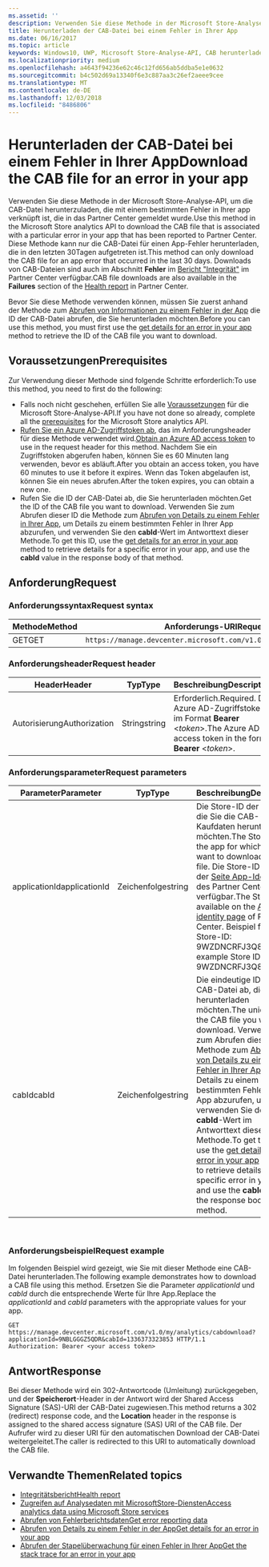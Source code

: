 ```yaml
---
ms.assetid: ''
description: Verwenden Sie diese Methode in der Microsoft Store-Analyse-API, um die CAB-Datei für einen Fehler in der App herunterzuladen.
title: Herunterladen der CAB-Datei bei einem Fehler in Ihrer App
ms.date: 06/16/2017
ms.topic: article
keywords: Windows10, UWP, Microsoft Store-Analyse-API, CAB herunterladen
ms.localizationpriority: medium
ms.openlocfilehash: a4643f94236e62c46c12fd656ab5ddba5e1e0632
ms.sourcegitcommit: b4c502d69a13340f6e3c887aa3c26ef2aeee9cee
ms.translationtype: MT
ms.contentlocale: de-DE
ms.lasthandoff: 12/03/2018
ms.locfileid: "8486806"
---
```

# <a name="download-the-cab-file-for-an-error-in-your-app"></a><span data-ttu-id="d8123-104">Herunterladen der CAB-Datei bei einem Fehler in Ihrer App</span><span class="sxs-lookup"><span data-stu-id="d8123-104">Download the CAB file for an error in your app</span></span>

<span data-ttu-id="d8123-105">Verwenden Sie diese Methode in der Microsoft Store-Analyse-API, um die CAB-Datei herunterzuladen, die mit einem bestimmten Fehler in Ihrer app verknüpft ist, die in das Partner Center gemeldet wurde.</span><span class="sxs-lookup"><span data-stu-id="d8123-105">Use this method in the Microsoft Store analytics API to download the CAB file that is associated with a particular error in your app that has been reported to Partner Center.</span></span> <span data-ttu-id="d8123-106">Diese Methode kann nur die CAB-Datei für einen App-Fehler herunterladen, die in den letzten 30Tagen aufgetreten ist.</span><span class="sxs-lookup"><span data-stu-id="d8123-106">This method can only download the CAB file for an app error that occurred in the last 30 days.</span></span> <span data-ttu-id="d8123-107">Downloads von CAB-Dateien sind auch im Abschnitt **Fehler** im [Bericht "Integrität"](../publish/health-report.md) im Partner Center verfügbar.</span><span class="sxs-lookup"><span data-stu-id="d8123-107">CAB file downloads are also available in the **Failures** section of the [Health report](../publish/health-report.md) in Partner Center.</span></span>

<span data-ttu-id="d8123-108">Bevor Sie diese Methode verwenden können, müssen Sie zuerst anhand der Methode zum [Abrufen von Informationen zu einem Fehler in der App](get-details-for-an-error-in-your-app.md) die ID der CAB-Datei abrufen, die Sie herunterladen möchten.</span><span class="sxs-lookup"><span data-stu-id="d8123-108">Before you can use this method, you must first use the [get details for an error in your app](get-details-for-an-error-in-your-app.md) method to retrieve the ID of the CAB file you want to download.</span></span>

## <a name="prerequisites"></a><span data-ttu-id="d8123-109">Voraussetzungen</span><span class="sxs-lookup"><span data-stu-id="d8123-109">Prerequisites</span></span>


<span data-ttu-id="d8123-110">Zur Verwendung dieser Methode sind folgende Schritte erforderlich:</span><span class="sxs-lookup"><span data-stu-id="d8123-110">To use this method, you need to first do the following:</span></span>

* <span data-ttu-id="d8123-111">Falls noch nicht geschehen, erfüllen Sie alle [Voraussetzungen](access-analytics-data-using-windows-store-services.md#prerequisites) für die Microsoft Store-Analyse-API.</span><span class="sxs-lookup"><span data-stu-id="d8123-111">If you have not done so already, complete all the [prerequisites](access-analytics-data-using-windows-store-services.md#prerequisites) for the Microsoft Store analytics API.</span></span>
* <span data-ttu-id="d8123-112">[Rufen Sie ein Azure AD-Zugriffstoken ab](access-analytics-data-using-windows-store-services.md#obtain-an-azure-ad-access-token), das im Anforderungsheader für diese Methode verwendet wird.</span><span class="sxs-lookup"><span data-stu-id="d8123-112">[Obtain an Azure AD access token](access-analytics-data-using-windows-store-services.md#obtain-an-azure-ad-access-token) to use in the request header for this method.</span></span> <span data-ttu-id="d8123-113">Nachdem Sie ein Zugriffstoken abgerufen haben, können Sie es 60 Minuten lang verwenden, bevor es abläuft.</span><span class="sxs-lookup"><span data-stu-id="d8123-113">After you obtain an access token, you have 60 minutes to use it before it expires.</span></span> <span data-ttu-id="d8123-114">Wenn das Token abgelaufen ist, können Sie ein neues abrufen.</span><span class="sxs-lookup"><span data-stu-id="d8123-114">After the token expires, you can obtain a new one.</span></span>
* <span data-ttu-id="d8123-115">Rufen Sie die ID der CAB-Datei ab, die Sie herunterladen möchten.</span><span class="sxs-lookup"><span data-stu-id="d8123-115">Get the ID of the CAB file you want to download.</span></span> <span data-ttu-id="d8123-116">Verwenden Sie zum Abrufen dieser ID die Methode zum [Abrufen von Details zu einem Fehler in Ihrer App](get-details-for-an-error-in-your-app.md), um Details zu einem bestimmten Fehler in Ihrer App abzurufen, und verwenden Sie den **cabId**-Wert im Antworttext dieser Methode.</span><span class="sxs-lookup"><span data-stu-id="d8123-116">To get this ID, use the [get details for an error in your app](get-details-for-an-error-in-your-app.md) method to retrieve details for a specific error in your app, and use the **cabId** value in the response body of that method.</span></span>

## <a name="request"></a><span data-ttu-id="d8123-117">Anforderung</span><span class="sxs-lookup"><span data-stu-id="d8123-117">Request</span></span>


### <a name="request-syntax"></a><span data-ttu-id="d8123-118">Anforderungssyntax</span><span class="sxs-lookup"><span data-stu-id="d8123-118">Request syntax</span></span>

| <span data-ttu-id="d8123-119">Methode</span><span class="sxs-lookup"><span data-stu-id="d8123-119">Method</span></span> | <span data-ttu-id="d8123-120">Anforderungs-URI</span><span class="sxs-lookup"><span data-stu-id="d8123-120">Request URI</span></span>                                                          |
|--------|----------------------------------------------------------------------|
| <span data-ttu-id="d8123-121">GET</span><span class="sxs-lookup"><span data-stu-id="d8123-121">GET</span></span>    | ```https://manage.devcenter.microsoft.com/v1.0/my/analytics/cabdownload``` |


### <a name="request-header"></a><span data-ttu-id="d8123-122">Anforderungsheader</span><span class="sxs-lookup"><span data-stu-id="d8123-122">Request header</span></span>

| <span data-ttu-id="d8123-123">Header</span><span class="sxs-lookup"><span data-stu-id="d8123-123">Header</span></span>        | <span data-ttu-id="d8123-124">Typ</span><span class="sxs-lookup"><span data-stu-id="d8123-124">Type</span></span>   | <span data-ttu-id="d8123-125">Beschreibung</span><span class="sxs-lookup"><span data-stu-id="d8123-125">Description</span></span>                                                                 |
|---------------|--------|-----------------------------------------------------------------------------|
| <span data-ttu-id="d8123-126">Autorisierung</span><span class="sxs-lookup"><span data-stu-id="d8123-126">Authorization</span></span> | <span data-ttu-id="d8123-127">String</span><span class="sxs-lookup"><span data-stu-id="d8123-127">string</span></span> | <span data-ttu-id="d8123-128">Erforderlich.</span><span class="sxs-lookup"><span data-stu-id="d8123-128">Required.</span></span> <span data-ttu-id="d8123-129">Das Azure AD-Zugriffstoken im Format **Bearer** &lt;*token*&gt;.</span><span class="sxs-lookup"><span data-stu-id="d8123-129">The Azure AD access token in the form **Bearer** &lt;*token*&gt;.</span></span> |


### <a name="request-parameters"></a><span data-ttu-id="d8123-130">Anforderungsparameter</span><span class="sxs-lookup"><span data-stu-id="d8123-130">Request parameters</span></span>

| <span data-ttu-id="d8123-131">Parameter</span><span class="sxs-lookup"><span data-stu-id="d8123-131">Parameter</span></span>        | <span data-ttu-id="d8123-132">Typ</span><span class="sxs-lookup"><span data-stu-id="d8123-132">Type</span></span>   |  <span data-ttu-id="d8123-133">Beschreibung</span><span class="sxs-lookup"><span data-stu-id="d8123-133">Description</span></span>      |  <span data-ttu-id="d8123-134">Erforderlich</span><span class="sxs-lookup"><span data-stu-id="d8123-134">Required</span></span>  |
|---------------|--------|---------------|------|
| <span data-ttu-id="d8123-135">applicationId</span><span class="sxs-lookup"><span data-stu-id="d8123-135">applicationId</span></span> | <span data-ttu-id="d8123-136">Zeichenfolge</span><span class="sxs-lookup"><span data-stu-id="d8123-136">string</span></span> | <span data-ttu-id="d8123-137">Die Store-ID der App, für die Sie die CAB-Kaufdaten herunterladen möchten.</span><span class="sxs-lookup"><span data-stu-id="d8123-137">The Store ID of the app for which you want to download a CAB file.</span></span> <span data-ttu-id="d8123-138">Die Store-ID ist auf der [Seite App-Identität](../publish/view-app-identity-details.md) des Partner Center verfügbar.</span><span class="sxs-lookup"><span data-stu-id="d8123-138">The Store ID is available on the [App identity page](../publish/view-app-identity-details.md) of Partner Center.</span></span> <span data-ttu-id="d8123-139">Beispiel für eine Store-ID: 9WZDNCRFJ3Q8.</span><span class="sxs-lookup"><span data-stu-id="d8123-139">An example Store ID is 9WZDNCRFJ3Q8.</span></span> |  <span data-ttu-id="d8123-140">Ja</span><span class="sxs-lookup"><span data-stu-id="d8123-140">Yes</span></span>  |
| <span data-ttu-id="d8123-141">cabId</span><span class="sxs-lookup"><span data-stu-id="d8123-141">cabId</span></span> | <span data-ttu-id="d8123-142">Zeichenfolge</span><span class="sxs-lookup"><span data-stu-id="d8123-142">string</span></span> | <span data-ttu-id="d8123-143">Die eindeutige ID der CAB-Datei ab, die Sie herunterladen möchten.</span><span class="sxs-lookup"><span data-stu-id="d8123-143">The unique ID of the CAB file you want to download.</span></span> <span data-ttu-id="d8123-144">Verwenden Sie zum Abrufen dieser ID die Methode zum [Abrufen von Details zu einem Fehler in Ihrer App](get-details-for-an-error-in-your-app.md), um Details zu einem bestimmten Fehler in Ihrer App abzurufen, und verwenden Sie den **cabId**-Wert im Antworttext dieser Methode.</span><span class="sxs-lookup"><span data-stu-id="d8123-144">To get this ID, use the [get details for an error in your app](get-details-for-an-error-in-your-app.md) method to retrieve details for a specific error in your app, and use the **cabId** value in the response body of that method.</span></span> |  <span data-ttu-id="d8123-145">Ja</span><span class="sxs-lookup"><span data-stu-id="d8123-145">Yes</span></span>  |

 
### <a name="request-example"></a><span data-ttu-id="d8123-146">Anforderungsbeispiel</span><span class="sxs-lookup"><span data-stu-id="d8123-146">Request example</span></span>

<span data-ttu-id="d8123-147">Im folgenden Beispiel wird gezeigt, wie Sie mit dieser Methode eine CAB-Datei herunterladen.</span><span class="sxs-lookup"><span data-stu-id="d8123-147">The following example demonstrates how to download a CAB file using this method.</span></span> <span data-ttu-id="d8123-148">Ersetzen Sie die Parameter *applicationId* und *cabId* durch die entsprechende Werte für Ihre App.</span><span class="sxs-lookup"><span data-stu-id="d8123-148">Replace the *applicationId* and *cabId* parameters with the appropriate values for your app.</span></span>

```syntax
GET https://manage.devcenter.microsoft.com/v1.0/my/analytics/cabdownload?applicationId=9NBLGGGZ5QDR&cabId=1336373323853 HTTP/1.1
Authorization: Bearer <your access token>
```

## <a name="response"></a><span data-ttu-id="d8123-149">Antwort</span><span class="sxs-lookup"><span data-stu-id="d8123-149">Response</span></span>

<span data-ttu-id="d8123-150">Bei dieser Methode wird ein 302-Antwortcode (Umleitung) zurückgegeben, und der **Speicherort**-Header in der Antwort wird der Shared Access Signature (SAS)-URI der CAB-Datei zugewiesen.</span><span class="sxs-lookup"><span data-stu-id="d8123-150">This method returns a 302 (redirect) response code, and the **Location** header in the response is assigned to the shared access signature (SAS) URI of the CAB file.</span></span> <span data-ttu-id="d8123-151">Der Aufrufer wird zu dieser URI für den automatischen Download der CAB-Datei weitergeleitet.</span><span class="sxs-lookup"><span data-stu-id="d8123-151">The caller is redirected to this URI to automatically download the CAB file.</span></span>

## <a name="related-topics"></a><span data-ttu-id="d8123-152">Verwandte Themen</span><span class="sxs-lookup"><span data-stu-id="d8123-152">Related topics</span></span>

* [<span data-ttu-id="d8123-153">Integritätsbericht</span><span class="sxs-lookup"><span data-stu-id="d8123-153">Health report</span></span>](../publish/health-report.md)
* [<span data-ttu-id="d8123-154">Zugreifen auf Analysedaten mit MicrosoftStore-Diensten</span><span class="sxs-lookup"><span data-stu-id="d8123-154">Access analytics data using Microsoft Store services</span></span>](access-analytics-data-using-windows-store-services.md)
* [<span data-ttu-id="d8123-155">Abrufen von Fehlerberichtsdaten</span><span class="sxs-lookup"><span data-stu-id="d8123-155">Get error reporting data</span></span>](get-error-reporting-data.md)
* [<span data-ttu-id="d8123-156">Abrufen von Details zu einem Fehler in der App</span><span class="sxs-lookup"><span data-stu-id="d8123-156">Get details for an error in your app</span></span>](get-details-for-an-error-in-your-app.md)
* [<span data-ttu-id="d8123-157">Abrufen der Stapelüberwachung für einen Fehler in Ihrer App</span><span class="sxs-lookup"><span data-stu-id="d8123-157">Get the stack trace for an error in your app</span></span>](get-the-stack-trace-for-an-error-in-your-app.md)
